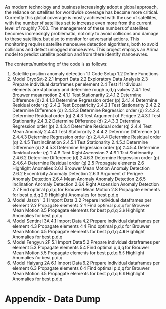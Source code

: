 As modern technology and business increasingly adopt a global approach, the reliance on satellites for worldwide coverage has become more critical. 
Currently this global coverage is mostly achieved with the use of satellites, with the number of satellites set to increase even more from the current level of roughly 7000. 
The management of these numbers of satellites becomes increasingly problematic, not only to avoid collisions and damage to these satellites, but also to monitor for adversarial actions. 
This monitoring requires satellite manoeuvre detection algorithms, both to avoid collisions and detect unlogged manoeuvres. 
This project employs an Arima model to predict satellite position and from there identify manoeuvres.

The contents/numbering of the code is as follows:

1.	Satellite position anomaly detection
1.1	Code Setup
1.2	Define Functions
2.	Model CryoSat-2
2.1	Import Data
2.2	Exploratory Data Analysis
2.3	Prepare individual dataframes per element
2.4	Test if Individual elements are stationary and determine rough p,d,q values
2.4.1	Test Brouwer mean motion
2.4.1.1	Test Stationarity
2.4.1.2	Determine Difference (d)
2.4.1.3	Determine Regression order (p)
2.4.1.4	Determine Residual order (q)
2.4.2	Test Eccentricity
2.4.2.1	Test Stationarity
2.4.2.2	Determine Difference (d)
2.4.2.3	Determine Regression order (p)
2.4.2.4	Determine Residual order (q)
2.4.3	Test Argument of Perigee
2.4.3.1	Test Stationarity
2.4.3.2	Determine Difference (d)
2.4.3.3	Determine Regression order (p)
2.4.3.4	Determine Residual order (q)
2.4.4	Test Mean Anomaly
2.4.4.1	Test Stationarity
2.4.4.2	Determine Difference (d)
2.4.4.3	Determine Regression order (p)
2.4.4.4	Determine Residual order (q)
2.4.5	Test Inclination
2.4.5.1	Test Stationarity
2.4.5.2	Determine Difference (d)
2.4.5.3	Determine Regression order (p)
2.4.5.4	Determine Residual order (q)
2.4.6	Test Right Ascension
2.4.6.1	Test Stationarity
2.4.6.2	Determine Difference (d)
2.4.6.3	Determine Regression order (p)
2.4.6.4	Determine Residual order (q)
2.5	Propagate elements
2.6	Highlight Anomalies
2.6.1	Brouwer Mean Motion Anomaly Detection
2.6.2	Eccentricity Anomaly Detection
2.6.3	Argument of Perigee Anomaly Detection
2.6.4	Mean Anomaly Anomaly Detection
2.6.5	Inclination Anomaly Detection
2.6.6	Right Ascension Anomaly Detection
2.7	Find optimal p,d,q for Brouwer Mean Motion
2.8	Propagate elements for best p,d,q
2.9	Highlight Anomalies for best p,d,q
3.	Model Jason 1
3.1	Import Data
3.2	Prepare individual dataframes per element
3.3	Propagate elements
3.4	Find optimal p,d,q for Brouwer Mean Motion
3.5	Propagate elements for best p,d,q
3.6	Highlight Anomalies for best p,d,q
4.	Model Sentinel 3A
4.1	Import Data
4.2	Prepare individual dataframes per element
4.3	Propagate elements
4.4	Find optimal p,d,q for Brouwer Mean Motion
4.5	Propagate elements for best p,d,q
4.6	Highlight Anomalies for best p,d,q
5.	Model Fengyun 2F
5.1	Import Data
5.2	Prepare individual dataframes per element
5.3	Propagate elements
5.4	Find optimal p,d,q for Brouwer Mean Motion
5.5	Propagate elements for best p,d,q
5.6	Highlight Anomalies for best p,d,q
6.	Model Haiyang 2A
6.1	Import Data
6.2	Prepare individual dataframes per element
6.3	Propagate elements
6.4	Find optimal p,d,q for Brouwer Mean Motion
6.5	Propagate elements for best p,d,q
6.6	Highlight Anomalies for best p,d,q
# Appendix - Data Dump
